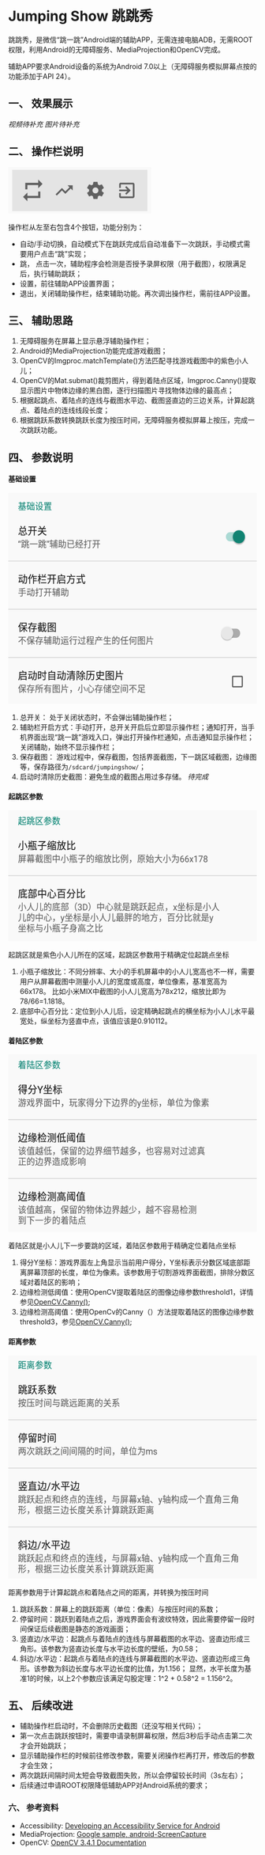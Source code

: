 # Jumping Show 跳跳秀
跳跳秀，是微信“跳一跳”Android端的辅助APP，无需连接电脑ADB，无需ROOT权限，利用Android的无障碍服务、MediaProjection和OpenCV完成。

辅助APP要求Android设备的系统为Android 7.0以上（无障碍服务模拟屏幕点按的功能添加于API 24）。

## 一、 效果展示
*视频待补充*
*图片待补充*

## 二、 操作栏说明
<img src="./raw/action_bar.jpg" width="290" height="94"/>

操作栏从左至右包含4个按钮，功能分别为：
* 自动/手动切换，自动模式下在跳跃完成后自动准备下一次跳跃，手动模式需要用户点击“跳”实现；
* 跳， 点击一次，辅助程序会检测是否授予录屏权限（用于截图），权限满足后，执行辅助跳跃；
* 设置，前往辅助APP设置界面；
* 退出，关闭辅助操作栏，结束辅助功能。再次调出操作栏，需前往APP设置。

## 三、 辅助思路
1. 无障碍服务在屏幕上显示悬浮辅助操作栏；
2. Android的MediaProjection功能完成游戏截图；
3. OpenCV的Imgproc.matchTemplate()方法匹配寻找游戏截图中的紫色小人儿；
4. OpenCV的Mat.submat()裁剪图片，得到着陆点区域，Imgproc.Canny()提取显示图片中物体边缘的黑白图，逐行扫描图片寻找物体边缘的最高点；
5. 根据起跳点、着陆点的连线与截图水平边、截图竖直边的三边关系，计算起跳点、着陆点的连线线段长度；
6. 根据跳跃系数转换跳跃长度为按压时间，无障碍服务模拟屏幕上按压，完成一次跳跃功能。

## 四、 参数说明

#### 基础设置
<img src="./raw/basic_settings.jpg" width="540" height="426"/>

1. 总开关： 处于关闭状态时，不会弹出辅助操作栏；
2. 辅助栏开启方式：手动打开，总开关开启后立即显示操作栏；通知打开，当手机界面出现“跳一跳”游戏入口，弹出打开操作栏通知，点击通知显示操作栏；关闭辅助，始终不显示操作栏；
3. 保存截图： 游戏过程中，保存截图，包括界面截图，下一跳区域截图，边缘图等，保存路径为`/sdcard/jumpingshow/`；
4. 启动时清除历史截图：避免生成的截图占用过多存储。 *待完成*

#### 起跳区参数
<img src="./raw/jump_area.jpg" width="540" height="265"/>

起跳区就是紫色小人儿所在的区域，起跳区参数用于精确定位起跳点坐标
1. 小瓶子缩放比：不同分辨率、大小的手机屏幕中的小人儿宽高也不一样，需要用户从屏幕截图中测量小人儿的宽度或高度，单位像素，基准宽高为66x178。
    比如小米MIX中截图的小人儿宽高为78x212，缩放比即为78/66=1.1818。
2. 底部中心百分比：定位到小人儿后，设定精确起跳点的横坐标为小人儿水平最宽处，纵坐标为竖直中点，该值应该是0.910112。

#### 着陆区参数
<img src="./raw/landing_area.jpg" width="540" height="359"/>

着陆区就是小人儿下一步要跳的区域，着陆区参数用于精确定位着陆点坐标
1. 得分Y坐标：游戏界面左上角显示当前用户得分，Y坐标表示分数区域底部距离屏幕顶部的长度，单位为像素。该参数用于切割游戏界面截图，排除分数区域对着陆区的影响；
2. 边缘检测低阈值：使用OpenCV提取着陆区的图像边缘参数threshold1，详情参见[OpenCV.Canny()](https://docs.opencv.org/3.4.1/dd/d1a/group__imgproc__feature.html#ga2a671611e104c093843d7b7fc46d24af);
3. 边缘检测高阈值：使用OpenCv的Canny（）方法提取着陆区的图像边缘参数threshold3，参见[OpenCV.Canny()](https://docs.opencv.org/3.4.1/dd/d1a/group__imgproc__feature.html#ga2a671611e104c093843d7b7fc46d24af);

#### 距离参数
<img src="./raw/distance_params.jpg" width="540" height="451"/>

距离参数用于计算起跳点和着陆点之间的距离，并转换为按压时间
1. 跳跃系数：屏幕上的跳跃距离（单位：像素）与按压时间的系数；
2. 停留时间：跳跃到着陆点之后，游戏界面会有波纹特效，因此需要停留一段时间保证后续截图是静态的游戏画面；
3. 竖直边/水平边：起跳点与着陆点的连线与屏幕截图的水平边、竖直边形成三角形。该参数为竖直边长度与水平边长度的壁纸，为0.58；
4. 斜边/水平边：起跳点与着陆点的连线与屏幕截图的水平边、竖直边形成三角形。该参数为斜边长度与水平边长度的比值，为1.156；
    显然，水平长度为基准1的时候，以上2个参数应该满足勾股定理：1^2 + 0.58^2 = 1.156^2。

## 五、 后续改进
* 辅助操作栏启动时，不会删除历史截图（还没写相关代码）；
* 第一次点击跳跃按钮时，需要申请录制屏幕权限，然后3秒后手动点击第二次才会开始跳跃；
* 显示辅助操作栏的时候前往修改参数，需要关闭操作栏再打开，修改后的参数才会生效；
* 两次跳跃间隔时间太短会导致截图失败，所以会停留较长时间（3s左右）；
* 后续通过申请ROOT权限降低辅助APP对Android系统的要求；

### 六、 参考资料
* Accessibility: [Developing an Accessibility Service for Android](https://codelabs.developers.google.com/codelabs/developing-android-a11y-service/index.html#0)
* MediaProjection: [Google sample, android-ScreenCapture](https://github.com/googlesamples/android-screenCapture)
* OpenCV: [OpenCV 3.4.1 Documentation](https://docs.opencv.org/3.4.1/)
